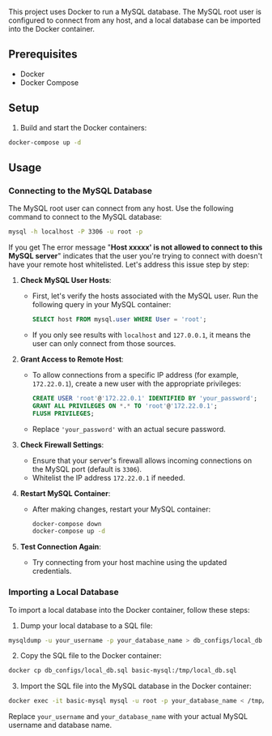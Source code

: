 This project uses Docker to run a MySQL database. The MySQL root user is configured to connect from any host, and a local database can be imported into the Docker container.

## Prerequisites

- Docker
- Docker Compose

## Setup

1. Build and start the Docker containers:

```bash
docker-compose up -d
```

## Usage

### Connecting to the MySQL Database

The MySQL root user can connect from any host. Use the following command to connect to the MySQL database:

```bash
mysql -h localhost -P 3306 -u root -p
```

If you get The error message "**Host  xxxxx' is not allowed to connect to this MySQL server**" indicates that the user you're trying to connect with doesn't have your remote host whitelisted. Let's address this issue step by step:

1. **Check MySQL User Hosts**:
   - First, let's verify the hosts associated with the MySQL user. Run the following query in your MySQL container:
     ```sql
     SELECT host FROM mysql.user WHERE User = 'root';
     ```
   - If you only see results with `localhost` and `127.0.0.1`, it means the user can only connect from those sources.

2. **Grant Access to Remote Host**:
   - To allow connections from a specific IP address (for example, `172.22.0.1`), create a new user with the appropriate privileges:
     ```sql
     CREATE USER 'root'@'172.22.0.1' IDENTIFIED BY 'your_password';
     GRANT ALL PRIVILEGES ON *.* TO 'root'@'172.22.0.1';
     FLUSH PRIVILEGES;
     ```
   - Replace `'your_password'` with an actual secure password.

3. **Check Firewall Settings**:
   - Ensure that your server's firewall allows incoming connections on the MySQL port (default is `3306`).
   - Whitelist the IP address `172.22.0.1` if needed.

4. **Restart MySQL Container**:
   - After making changes, restart your MySQL container:
     ```bash
     docker-compose down
     docker-compose up -d
     ```

5. **Test Connection Again**:
   - Try connecting from your host machine using the updated credentials.

### Importing a Local Database

To import a local database into the Docker container, follow these steps:

1. Dump your local database to a SQL file:

```bash
mysqldump -u your_username -p your_database_name > db_configs/local_db.sql
```

2. Copy the SQL file to the Docker container:

```bash
docker cp db_configs/local_db.sql basic-mysql:/tmp/local_db.sql
```

3. Import the SQL file into the MySQL database in the Docker container:

```bash
docker exec -it basic-mysql mysql -u root -p your_database_name < /tmp/local_db.sql
```

Replace `your_username` and `your_database_name` with your actual MySQL username and database name.
